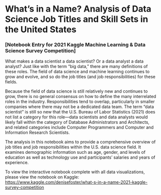 # What’s in a Name? Analysis of Data Science Job Titles and Skill Sets in the United States

### [Notebook Entry for 2021 Kaggle Machine Learning & Data Science Survey Competition]

What makes a data scientist a data scientist? Or a data analyst a data analyst? Just like with the term “big data,” there are many definitions of these roles. The field of data science and machine learning continues to grow and evolve, and so do the job titles (and job responsibilities) for these fields.

Because the field of data science is still relatively new and continues to grow, there is no general consensus on how to define the many interrelated roles in the industry. Responsibilities tend to overlap, particularly in smaller companies where there may not be a dedicated data team. The term “data scientist” is still so new that the U.S. Bureau of Labor Statistics (2021) does not list a category for this role—data scientists and data analysts would likely fall within the category of Database Administrators and Architects, and related categories include Computer Programmers and Computer and Information Research Scientists.

The analysis in this notebook aims to provide a comprehensive overview of job titles and job responsibilities within the U.S. data science field. It examines demographic information such as age, gender, and levels of education as well as technology use and participants’ salaries and years of experience.

To view the interactive notebook complete with all data visualizations, please view the notebook on Kaggle: https://www.kaggle.com/denisefoster/what-s-in-a-name-2021-kaggle-survey-competition
